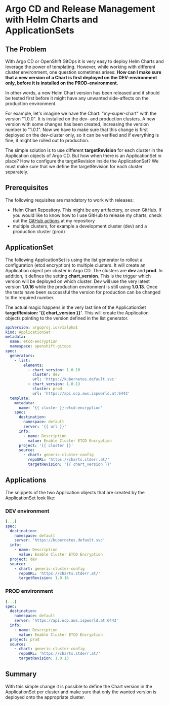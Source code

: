 # Argo CD and Release Management with Helm Charts and ApplicationSets

## The Problem 
With Argo CD or OpenShift GitOps it is very easy to deploy Helm Charts and leverage the power of templating. 
However, while working with different cluster environment, one question sometimes arises: 
__How can I make sure that a new version of a Chart is first deployed on the DEV-environment only, before it is installed on the PROD-environment.__

In other words, a new Helm Chart version has been released and it should be tested first before it might have any unwanted side-affects on the production environment. 

For example, let's imagine we have the Chart: "my-super-chart" with the version "1.0.0". It is installed on the dev- and production clusters. 
A new version with some changes has been created, increasing the version number to "1.0.1". Now we have to make sure that this change is first deployed on the dev-cluster only, so it can be verified and if everything is fine, it might be rolled out to production.

The simple solution is to use different **targetRevision** for each cluster in the Application objects of Argo CD. 
But how when there is an ApplicationSet in place? How to configure the targetRevision inside the ApplicationSet? We must make sure that we define the targetRevision for each cluster separately. 

## Prerequisites

The following requisites are mandatory to work with releases:

- Helm Chart Repository. This might be any artifactory, or even GitHub. If you would like to know how to I use GitHub to release my charts, check out the [GitHub actions](https://github.com/tjungbauer/helm-charts/tree/main/.github/workflows) at my repository
- multiple clusters, for example a development cluster (dev) and a production cluster (prod)

## ApplicationSet 

The following ApplicationSet is using the list generator to rollout a configuration (etcd encryption) to multiple clusters. It will create an Application object per cluster in Argo CD.
The clusters are **dev** and **prod**. In addition, it defines the setting **chart_version**. This is the trigger which version will be deployed on which cluster. 
Dev will use the very latest version **1.0.16** while the production environment is still using **1.0.13**. Once the tests have been successful the version for production can be changed to the required number. 

The actual magic happens in the very last line of the ApplicationSet **targetRevision: '{{ chart_version }}'**. This will create the Application objects pointing to the version defined in the list generator. 

```yaml 
apiVersion: argoproj.io/v1alpha1
kind: ApplicationSet
metadata:
  name: etcd-encryption
  namespace: openshift-gitops
spec:
  generators:
    - list:
        elements:
          - chart_version: 1.0.16
            cluster: dev
            url: 'https://kubernetes.default.svc'
          - chart_version: 1.0.13
            cluster: prod
            url: 'https://api.ocp.aws.ispworld.at:6443'
  template:
    metadata:
      name: '{{ cluster }}-etcd-encryption'
    spec:
      destination:
        namespace: default
        server: '{{ url }}'
      info:
        - name: Description
          value: Enable Cluster ETCD Encryption
      project: '{{ cluster }}'
      source:
        - chart: generic-cluster-config
          repoURL: 'https://charts.stderr.at/'
          targetRevision: '{{ chart_version }}'
```

## Applications

The snippets of the two Application objects that are created by the ApplicationSet look like: 

### DEV environment 

```yaml
[...]
spec:
  destination:
    namespace: default
    server: 'https://kubernetes.default.svc'
  info:
    - name: Description
      value: Enable Cluster ETCD Encryption
  project: dev
  source:
    - chart: generic-cluster-config
      repoURL: 'https://charts.stderr.at/'
      targetRevision: 1.0.16
```

### PROD environment 
```yaml
[...]
spec:
  destination:
    namespace: default
    server: 'https://api.ocp.aws.ispworld.at:6443'
  info:
    - name: Description
      value: Enable Cluster ETCD Encryption
  project: prod
  source:
    - chart: generic-cluster-config
      repoURL: 'https://charts.stderr.at/'
      targetRevision: 1.0.13
```

## Summary 
With this simple change it is possible to define the Chart version in the ApplicationSet per cluster and make sure that only the wanted version is deployed onto the appropriate cluster. 